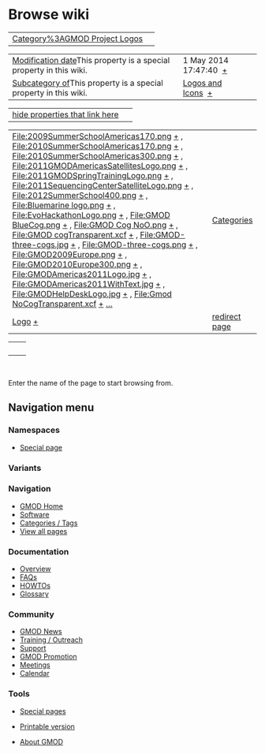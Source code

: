 



<span id="top"></span>




# <span dir="auto">Browse wiki</span>






|  |  |
|----|----|
| [Category%3AGMOD Project Logos](/wiki/Category%3AGMOD_Project_Logos "Category%3AGMOD Project Logos") |  |

|  |  |
|----|----|
| <span class="smw-highlighter" data-type="1" state="inline" data-title="Property"><span class="smwbuiltin">[Modification date](/wiki/Property:Modification_date "Property:Modification date")</span><span class="smwttcontent">This property is a special property in this wiki.</span></span> | <span class="smwb-value">1 May 2014 17:47:40  <span class="smwsearch">[+](/wiki/Special%3ASearchByProperty/Modification-20date/1-20May-202014-2017:47:40 "Special%3ASearchByProperty/Modification-20date/1-20May-202014-2017:47:40")</span></span> |
| <span class="smw-highlighter" data-type="1" state="inline" data-title="Property"><span class="smwbuiltin">[Subcategory of](/wiki/Property:Subcategory_of "Property:Subcategory of")</span><span class="smwttcontent">This property is a special property in this wiki.</span></span> | <span class="smwb-value">[Logos and Icons](/wiki/Category%3ALogos_and_Icons "Category%3ALogos and Icons")  <span class="smwsearch">[+](/wiki/Special%3ASearchByProperty/Subcategory-20of/Logos-20and-20Icons "Special%3ASearchByProperty/Subcategory-20of/Logos-20and-20Icons")</span></span> |

<span id="smw_browse_incoming"></span>

|  |  |
|----|----|
| [hide properties that link here](/mediawiki/index.php?title=Special:Browse&offset=0&dir=out&article=Category%3AGMOD+Project+Logos)  |  |

|  |  |
|----|----|
| <span class="smwb-ivalue">[File:2009SummerSchoolAmericas170.png](/wiki/File:2009SummerSchoolAmericas170.png "File:2009SummerSchoolAmericas170.png") <span class="smwbrowse">[+](/wiki/Special%3ABrowse/File:2009SummerSchoolAmericas170.png "Special%3ABrowse/File:2009SummerSchoolAmericas170.png")</span></span> , <span class="smwb-ivalue">[File:2010SummerSchoolAmericas170.png](/wiki/File:2010SummerSchoolAmericas170.png "File:2010SummerSchoolAmericas170.png") <span class="smwbrowse">[+](/wiki/Special%3ABrowse/File:2010SummerSchoolAmericas170.png "Special%3ABrowse/File:2010SummerSchoolAmericas170.png")</span></span> , <span class="smwb-ivalue">[File:2010SummerSchoolAmericas300.png](/wiki/File:2010SummerSchoolAmericas300.png "File:2010SummerSchoolAmericas300.png") <span class="smwbrowse">[+](/wiki/Special%3ABrowse/File:2010SummerSchoolAmericas300.png "Special%3ABrowse/File:2010SummerSchoolAmericas300.png")</span></span> , <span class="smwb-ivalue">[File:2011GMODAmericasSatellitesLogo.png](/wiki/File:2011GMODAmericasSatellitesLogo.png "File:2011GMODAmericasSatellitesLogo.png") <span class="smwbrowse">[+](/wiki/Special%3ABrowse/File:2011GMODAmericasSatellitesLogo.png "Special%3ABrowse/File:2011GMODAmericasSatellitesLogo.png")</span></span> , <span class="smwb-ivalue">[File:2011GMODSpringTrainingLogo.png](/wiki/File:2011GMODSpringTrainingLogo.png "File:2011GMODSpringTrainingLogo.png") <span class="smwbrowse">[+](/wiki/Special%3ABrowse/File:2011GMODSpringTrainingLogo.png "Special%3ABrowse/File:2011GMODSpringTrainingLogo.png")</span></span> , <span class="smwb-ivalue">[File:2011SequencingCenterSatelliteLogo.png](/wiki/File:2011SequencingCenterSatelliteLogo.png "File:2011SequencingCenterSatelliteLogo.png") <span class="smwbrowse">[+](/wiki/Special%3ABrowse/File:2011SequencingCenterSatelliteLogo.png "Special%3ABrowse/File:2011SequencingCenterSatelliteLogo.png")</span></span> , <span class="smwb-ivalue">[File:2012SummerSchool400.png](/wiki/File:2012SummerSchool400.png "File:2012SummerSchool400.png") <span class="smwbrowse">[+](/wiki/Special%3ABrowse/File:2012SummerSchool400.png "Special%3ABrowse/File:2012SummerSchool400.png")</span></span> , <span class="smwb-ivalue">[File:Bluemarine logo.png](/wiki/File:Bluemarine_logo.png "File:Bluemarine logo.png") <span class="smwbrowse">[+](/wiki/Special%3ABrowse/File:Bluemarine-20logo.png "Special%3ABrowse/File:Bluemarine-20logo.png")</span></span> , <span class="smwb-ivalue">[File:EvoHackathonLogo.png](/wiki/File:EvoHackathonLogo.png "File:EvoHackathonLogo.png") <span class="smwbrowse">[+](/wiki/Special%3ABrowse/File:EvoHackathonLogo.png "Special%3ABrowse/File:EvoHackathonLogo.png")</span></span> , <span class="smwb-ivalue">[File:GMOD BlueCog.png](/wiki/File:GMOD_BlueCog.png "File:GMOD BlueCog.png") <span class="smwbrowse">[+](/wiki/Special%3ABrowse/File:GMOD-20BlueCog.png "Special%3ABrowse/File:GMOD-20BlueCog.png")</span></span> , <span class="smwb-ivalue">[File:GMOD Cog NoO.png](/wiki/File:GMOD_Cog_NoO.png "File:GMOD Cog NoO.png") <span class="smwbrowse">[+](/wiki/Special%3ABrowse/File:GMOD-20Cog-20NoO.png "Special%3ABrowse/File:GMOD-20Cog-20NoO.png")</span></span> , <span class="smwb-ivalue">[File:GMOD cogTransparent.xcf](/wiki/File:GMOD_cogTransparent.xcf "File:GMOD cogTransparent.xcf") <span class="smwbrowse">[+](/wiki/Special%3ABrowse/File:GMOD-20cogTransparent.xcf "Special%3ABrowse/File:GMOD-20cogTransparent.xcf")</span></span> , <span class="smwb-ivalue">[File:GMOD-three-cogs.jpg](/wiki/File:GMOD-three-cogs.jpg "File:GMOD-three-cogs.jpg") <span class="smwbrowse">[+](/wiki/Special%3ABrowse/File:GMOD-2Dthree-2Dcogs.jpg "Special%3ABrowse/File:GMOD-2Dthree-2Dcogs.jpg")</span></span> , <span class="smwb-ivalue">[File:GMOD-three-cogs.png](/wiki/File:GMOD-three-cogs.png "File:GMOD-three-cogs.png") <span class="smwbrowse">[+](/wiki/Special%3ABrowse/File:GMOD-2Dthree-2Dcogs.png "Special%3ABrowse/File:GMOD-2Dthree-2Dcogs.png")</span></span> , <span class="smwb-ivalue">[File:GMOD2009Europe.png](/wiki/File:GMOD2009Europe.png "File:GMOD2009Europe.png") <span class="smwbrowse">[+](/wiki/Special%3ABrowse/File:GMOD2009Europe.png "Special%3ABrowse/File:GMOD2009Europe.png")</span></span> , <span class="smwb-ivalue">[File:GMOD2010Europe300.png](/wiki/File:GMOD2010Europe300.png "File:GMOD2010Europe300.png") <span class="smwbrowse">[+](/wiki/Special%3ABrowse/File:GMOD2010Europe300.png "Special%3ABrowse/File:GMOD2010Europe300.png")</span></span> , <span class="smwb-ivalue">[File:GMODAmericas2011Logo.jpg](/wiki/File:GMODAmericas2011Logo.jpg "File:GMODAmericas2011Logo.jpg") <span class="smwbrowse">[+](/wiki/Special%3ABrowse/File:GMODAmericas2011Logo.jpg "Special%3ABrowse/File:GMODAmericas2011Logo.jpg")</span></span> , <span class="smwb-ivalue">[File:GMODAmericas2011WithText.jpg](/wiki/File:GMODAmericas2011WithText.jpg "File:GMODAmericas2011WithText.jpg") <span class="smwbrowse">[+](/wiki/Special%3ABrowse/File:GMODAmericas2011WithText.jpg "Special%3ABrowse/File:GMODAmericas2011WithText.jpg")</span></span> , <span class="smwb-ivalue">[File:GMODHelpDeskLogo.jpg](/wiki/File:GMODHelpDeskLogo.jpg "File:GMODHelpDeskLogo.jpg") <span class="smwbrowse">[+](/wiki/Special%3ABrowse/File:GMODHelpDeskLogo.jpg "Special%3ABrowse/File:GMODHelpDeskLogo.jpg")</span></span> , <span class="smwb-ivalue">[File:Gmod NoCogTransparent.xcf](/wiki/File:Gmod_NoCogTransparent.xcf "File:Gmod NoCogTransparent.xcf") <span class="smwbrowse">[+](/wiki/Special%3ABrowse/File:Gmod-20NoCogTransparent.xcf "Special%3ABrowse/File:Gmod-20NoCogTransparent.xcf")</span></span> […](/mediawiki/index.php?title=Special%3ASearchByProperty&property=&value=Category%3AGMOD+Project+Logos) | [Categories](/wiki/Special%3ACategories "Special%3ACategories") |
| <span class="smwb-ivalue"><a href="/wiki/Logo" class="mw-redirect" title="Logo">Logo</a> <span class="smwbrowse">[+](/wiki/Special%3ABrowse/Logo "Special%3ABrowse/Logo")</span></span> | [redirect page](/wiki/Special:ListRedirects "Special:ListRedirects") |

|     |     |
|-----|-----|
|     |     |

 

Enter the name of the page to start browsing from.  








## Navigation menu



### Namespaces

- <span id="ca-nstab-special">[Special
  page](/wiki/Special%3ABrowse/Category%3AGMOD_Project_Logos "This is a special page, you cannot edit the page itself")</span>


### 

### Variants[](#)









<a href="/wiki/Main_Page"
style="background-image: url(http://gmod.org/images/GMOD-cogs.png);"
title="Visit the main page"></a>


### Navigation



- <span id="n-GMOD-Home">[GMOD Home](/wiki/Main_Page)</span>
- <span id="n-Software">[Software](/wiki/GMOD_Components)</span>
- <span id="n-Categories-.2F-Tags">[Categories /
  Tags](/wiki/Categories)</span>
- <span id="n-View-all-pages">[View all
  pages](/wiki/Special:AllPages)</span>




### Documentation



- <span id="n-Overview">[Overview](/wiki/Overview)</span>
- <span id="n-FAQs">[FAQs](/wiki/Category%3AFAQ)</span>
- <span id="n-HOWTOs">[HOWTOs](/wiki/Category%3AHOWTO)</span>
- <span id="n-Glossary">[Glossary](/wiki/Glossary)</span>




### Community



- <span id="n-GMOD-News">[GMOD News](/wiki/GMOD_News)</span>
- <span id="n-Training-.2F-Outreach">[Training /
  Outreach](/wiki/Training_and_Outreach)</span>
- <span id="n-Support">[Support](/wiki/Support)</span>
- <span id="n-GMOD-Promotion">[GMOD
  Promotion](/wiki/GMOD_Promotion)</span>
- <span id="n-Meetings">[Meetings](/wiki/Meetings)</span>
- <span id="n-Calendar">[Calendar](/wiki/Calendar)</span>




### Tools



- <span id="t-specialpages"><a href="/wiki/Special%3ASpecialPages" accesskey="q"
  title="A list of all special pages [q]">Special pages</a></span>
- <span id="t-print"><a
  href="/mediawiki/index.php?title=Special%3ABrowse/Category%3AGMOD_Project_Logos&amp;printable=yes"
  rel="alternate" accesskey="p"
  title="Printable version of this page [p]">Printable version</a></span>





- <span id="footer-places-about">[About
  GMOD](/wiki/GMOD%3AAbout "GMOD%3AAbout")</span>

<!-- -->




